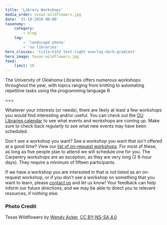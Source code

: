 ```yaml
---
title: 'Library Workshops'
media_order: texas-wildflowers.jpg
date: '21-10-2019 00:00'
taxonomy:
    category:
        - blog
    tag:
        - 'landscape photo'
        - 'ou libraries'
hero_classes: 'title-h1h2 text-light overlay-dark-gradient'
hero_image: texas-wildflowers.jpg
feed:
    limit: 10
---
```


The University of Oklahoma Libraries offers numerous workshops throughout the year, with topics ranging from knitting to automating repetitive tasks using the programming language R.

===

Whatever your interests (or needs), there are likely at least a few workshops you would find interesting and/or useful. You can check out the [OU Libraries calendar](https://libraries.ou.edu/calendar-node-field-event-date/month) to see what events and workshops are coming up. Make sure to check back regularly to see what new events may have been scheduled.

Don't see a workshop you want? See a workshop you want that isn't offered at a good time? View our [list of on-request workshops](https://libraries.ou.edu/content/university-libraries-request-workshops). For most of these, as long as five people plan to attend we will schedule one for you. The Carpentry workshops are an exception, as they are very long (2 8-hour days). They require a minimum of fifteen participants.

If we have a workshop you are interested in that is not listed as an on-request workshop, or if you don't see a workshop on something that you want to learn, please [contact us](https://libraries.ou.edu/content/contact-us) and let us know! Your feedback can help inform our future directions, and we may be able to direct you to relevant resources, if nothing else.

### Photo Credit

Texas Wildflowers by [Wendy Acker](https://www.flickr.com/people/theodwynn/), [CC BY-NS-SA 4.0](https://creativecommons.org/licenses/by-nc-sa/4.0/)